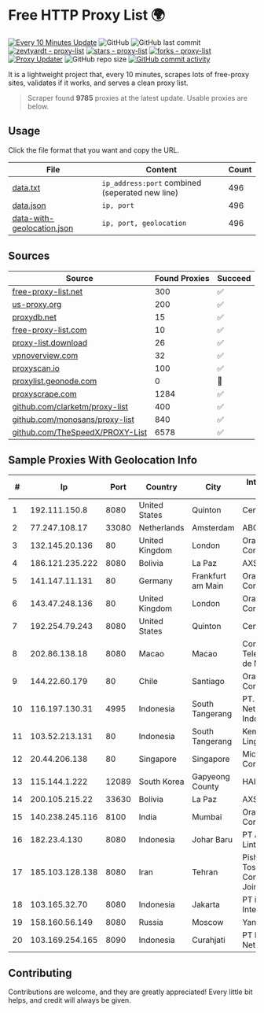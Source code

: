
# Free HTTP Proxy List 🌍

[![Every 10 Minutes Update](https://github.com/mertguvencli/http-proxy-list/actions/workflows/main.yml/badge.svg?branch=main)](https://github.com/mertguvencli/http-proxy-list/actions/workflows/main.yml)
![GitHub](https://img.shields.io/github/license/mertguvencli/http-proxy-list)
![GitHub last commit](https://img.shields.io/github/last-commit/mertguvencli/http-proxy-list)
[![zevtyardt - proxy-list](https://img.shields.io/static/v1?label=zevtyardt&message=proxy-list&color=blue&logo=github)](https://github.com/zevtyardt/proxy-list "Go to GitHub repo")
[![stars - proxy-list](https://img.shields.io/github/stars/zevtyardt/proxy-list?style=social)](https://github.com/zevtyardt/proxy-list)
[![forks - proxy-list](https://img.shields.io/github/forks/zevtyardt/proxy-list?style=social)](https://github.com/zevtyardt/proxy-list)
[![Proxy Updater](https://github.com/zevtyardt/proxy-list/workflows/Proxy%20Updater/badge.svg)](https://github.com/zevtyardt/proxy-list/actions?query=workflow:"Proxy+Updater")
![GitHub repo size](https://img.shields.io/github/repo-size/zevtyardt/proxy-list)
[![GitHub commit activity](https://img.shields.io/github/commit-activity/m/zevtyardt/proxy-list?logo=commits)](https://github.com/zevtyardt/proxy-list/commits/main)

It is a lightweight project that, every 10 minutes, scrapes lots of free-proxy sites, validates if it works, and serves a clean proxy list.

> Scraper found **9785** proxies at the latest update. Usable proxies are below.

## Usage

Click the file format that you want and copy the URL.

|File|Content|Count|
|----|-------|-----|
|[data.txt](https://raw.githubusercontent.com/mertguvencli/http-proxy-list/main/proxy-list/data.txt)|`ip_address:port` combined (seperated new line)|496|
|[data.json](https://raw.githubusercontent.com/mertguvencli/http-proxy-list/main/proxy-list/data.json)|`ip, port`|496|
|[data-with-geolocation.json](https://raw.githubusercontent.com/mertguvencli/http-proxy-list/main/proxy-list/data-with-geolocation.json)|`ip, port, geolocation`|496|

## Sources

|Source|Found Proxies|Succeed|
|------|-------------|-------|
|[free-proxy-list.net](https://free-proxy-list.net)|300|✅|
|[us-proxy.org](https://www.us-proxy.org)|200|✅|
|[proxydb.net](http://proxydb.net)|15|✅|
|[free-proxy-list.com](https://free-proxy-list.com/?page=&port=&type%5B%5D=http&type%5B%5D=https&up_time=0&search=Search)|10|✅|
|[proxy-list.download](https://www.proxy-list.download/HTTP)|26|✅|
|[vpnoverview.com](https://vpnoverview.com/privacy/anonymous-browsing/free-proxy-servers)|32|✅|
|[proxyscan.io](https://www.proxyscan.io)|100|✅|
|[proxylist.geonode.com](https://proxylist.geonode.com/api/proxy-list?limit=300&page=1&sort_by=lastChecked&sort_type=desc&protocols=http,https)|0|🚫|
|[proxyscrape.com](https://api.proxyscrape.com/v2/?request=displayproxies&protocol=http&timeout=10000&country=all&ssl=all&anonymity=all)|1284|✅|
|[github.com/clarketm/proxy-list](https://raw.githubusercontent.com/clarketm/proxy-list/master/proxy-list-raw.txt)|400|✅|
|[github.com/monosans/proxy-list](https://raw.githubusercontent.com/monosans/proxy-list/main/proxies/http.txt)|840|✅|
|[github.com/TheSpeedX/PROXY-List](https://raw.githubusercontent.com/TheSpeedX/PROXY-List/master/http.txt)|6578|✅|


## Sample Proxies With Geolocation Info

|#|Ip|Port|Country|City|Internet Service Provider|
|-|--|----|-------|----|-------------------------|
|1|192.111.150.8|8080|United States|Quinton|Centrilogic|
|2|77.247.108.17|33080|Netherlands|Amsterdam|ABC Consultancy|
|3|132.145.20.136|80|United Kingdom|London|Oracle Corporation|
|4|186.121.235.222|8080|Bolivia|La Paz|AXS Bolivia S. A.|
|5|141.147.11.131|80|Germany|Frankfurt am Main|Oracle Corporation|
|6|143.47.248.136|80|United Kingdom|London|Oracle Corporation|
|7|192.254.79.243|8080|United States|Quinton|Centrilogic|
|8|202.86.138.18|8080|Macao|Macao|Companhia de Telecomunicacoes de Macau|
|9|144.22.60.179|80|Chile|Santiago|Oracle Corporation|
|10|116.197.130.31|4995|Indonesia|South Tangerang|PT. Fiber Networks Indonesia|
|11|103.52.213.131|80|Indonesia|South Tangerang|Kementerian Lingkungan Hidup|
|12|20.44.206.138|80|Singapore|Singapore|Microsoft Corporation|
|13|115.144.1.222|12089|South Korea|Gapyeong County|HAIonNet|
|14|200.105.215.22|33630|Bolivia|La Paz|AXS Bolivia S. A.|
|15|140.238.245.116|8100|India|Mumbai|Oracle Corporation|
|16|182.23.4.130|8080|Indonesia|Johar Baru|PT Aplikanusa Lintasarta|
|17|185.103.128.138|8080|Iran|Tehran|Pishgaman Toseeh Ertebatat Company (Private Joint Stock)|
|18|103.165.32.70|8080|Indonesia|Jakarta|PT iForte Global Internet|
|19|158.160.56.149|8080|Russia|Moscow|Yandex.Cloud LLC|
|20|103.169.254.165|8090|Indonesia|Curahjati|PT Master Star Network|



## Contributing

Contributions are welcome, and they are greatly appreciated! Every
little bit helps, and credit will always be given.

